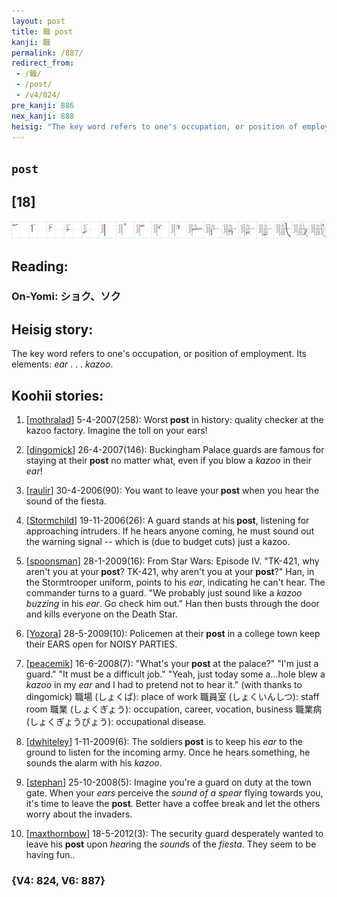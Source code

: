 ```yaml
---
layout: post
title: 職 post
kanji: 職
permalink: /887/
redirect_from:
 - /職/
 - /post/
 - /v4/824/
pre_kanji: 886
nex_kanji: 888
heisig: "The key word refers to one's occupation, or position of employment. Its elements: <i>ear</i> . . . <i>kazoo</i>."
---
```


## `post`

## [18]

<div class="stroke"><img src="../images/E881B7.png" /></div>

## Reading:

### On-Yomi: ショク、ソク

## Heisig story:

The key word refers to one's occupation, or position of employment. Its elements: <i>ear</i> . . . <i>kazoo</i>.

## Koohii stories:

1) [<a href="http://kanji.koohii.com/profile/mothralad">mothralad</a>] 5-4-2007(258): Worst<strong> post</strong> in history: quality checker at the kazoo factory. Imagine the toll on your ears!

2) [<a href="http://kanji.koohii.com/profile/dingomick">dingomick</a>] 26-4-2007(146): Buckingham Palace guards are famous for staying at their<strong> post</strong> no matter what, even if you blow a <em>kazoo</em> in their <em>ear</em>!

3) [<a href="http://kanji.koohii.com/profile/raulir">raulir</a>] 30-4-2006(90): You want to leave your<strong> post</strong> when you hear the sound of the fiesta.

4) [<a href="http://kanji.koohii.com/profile/Stormchild">Stormchild</a>] 19-11-2006(26): A guard stands at his<strong> post</strong>, listening for approaching intruders. If he hears anyone coming, he must sound out the warning signal -- which is (due to budget cuts) just a kazoo.

5) [<a href="http://kanji.koohii.com/profile/spoonsman">spoonsman</a>] 28-1-2009(16): From Star Wars: Episode IV. &quot;TK-421, why aren&#039;t you at your<strong> post</strong>? TK-421, why aren&#039;t you at your<strong> post</strong>?&quot; Han, in the Stormtrooper uniform, points to his <em>ear</em>, indicating he can&#039;t hear. The commander turns to a guard. &quot;We probably just sound like a <em>kazoo buzzing</em> in his <em>ear</em>. Go check him out.&quot; Han then busts through the door and kills everyone on the Death Star.

6) [<a href="http://kanji.koohii.com/profile/Yozora">Yozora</a>] 28-5-2009(10): Policemen at their<strong> post</strong> in a college town keep their EARS open for NOISY PARTIES.

7) [<a href="http://kanji.koohii.com/profile/peacemik">peacemik</a>] 16-6-2008(7): &quot;What&#039;s your<strong> post</strong> at the palace?&quot; &quot;I&#039;m just a guard.&quot; &quot;It must be a difficult job.&quot; &quot;Yeah, just today some a...hole blew a <em>kazoo</em> in my <em>ear</em> and I had to pretend not to hear it.&quot; (with thanks to dingomick) 職場 (しょくば): place of work 職員室 (しょくいんしつ): staff room 職業 (しょくぎょう): occupation, career, vocation, business 職業病 (しょくぎょうびょう): occupational disease.

8) [<a href="http://kanji.koohii.com/profile/dwhiteley">dwhiteley</a>] 1-11-2009(6): The soldiers<strong> post</strong> is to keep his <em>ear</em> to the ground to listen for the incoming army. Once he hears something, he sounds the alarm with his <em>kazoo</em>.

9) [<a href="http://kanji.koohii.com/profile/stephan">stephan</a>] 25-10-2008(5): Imagine you&#039;re a guard on duty at the town gate. When your <em>ears</em> perceive the <em>sound of a spear</em> flying towards you, it&#039;s time to leave the <strong>post</strong>. Better have a coffee break and let the others worry about the invaders.

10) [<a href="http://kanji.koohii.com/profile/maxthornbow">maxthornbow</a>] 18-5-2012(3): The security guard desperately wanted to leave his <strong>post</strong> upon <em>hear</em>ing the <em>sound</em>s of the <em>fiesta</em>. They seem to be having fun..

### {V4: 824, V6: 887}

